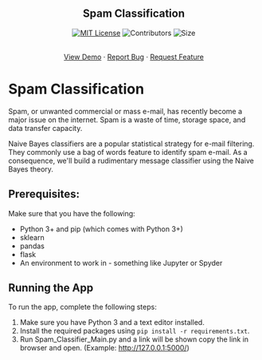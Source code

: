 
<br />
<div align="center">
<h2 align="center">Spam Classification</h3>

[![MIT License][license-shield]][license-url]
![Contributors][contri-shield]
![Size][size-shield]


  <p align="center">
    <br />
    <a href="https://github.com/MaharshPatelX/CareAtHome">View Demo</a>
    ·
    <a href="https://github.com/DeepKariaX/Spam-Classification-Flask/issues">Report Bug</a>
    ·
    <a href="https://github.com/DeepKariaX/Spam-Classification-Flask/issues">Request Feature</a>
  </p>
</div>




# Spam Classification
Spam, or unwanted commercial or mass e-mail, has recently become a major issue on the internet. Spam is a waste of time, storage space, and data transfer capacity.

Naive Bayes classifiers are a popular statistical strategy for e-mail filtering. They commonly use a bag of words feature to identify spam e-mail. As a consequence, we'll build a rudimentary message classifier using the Naive Bayes theory.

## Prerequisites:
Make sure that you have the following:
-  Python 3+ and pip (which comes with Python 3+)
-  sklearn
-  pandas
-  flask
-  An environment to work in - something like Jupyter or Spyder

## Running the App
To run the app, complete the following steps:
1. Make sure you have Python 3 and a text editor installed.
2. Install the required packages using `pip install -r requirements.txt`.
3. Run Spam_Classifier_Main.py and a link will be shown copy the link in browser and open. (Example: http://127.0.0.1:5000/)

<!-- [linkedin-shield]: https://img.shields.io/badge/-LinkedIn-black.svg?style=for-the-badge&logo=linkedin&colorB=555
[linkedin-url]: https://www.linkedin.com/in/deep-karia-2436b2194/ -->

[contri-shield]: https://img.shields.io/github/contributors/DeepKariaX/Spam-Classification-Flask

[license-shield]: https://img.shields.io/github/license/DeepKariaX/Spam-Classification-Flask
[license-url]: https://github.com/DeepKariaX/Spam-Classification-Flask/blob/main/LICENSE.txt

[size-shield]: https://img.shields.io/github/repo-size/DeepKariaX/Spam-Classification-Flask